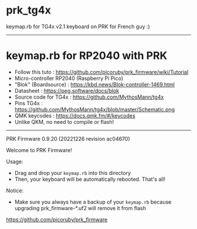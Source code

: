 # prk_tg4x

keymap.rb for TG4x v2.1 keyboard on PRK for French guy :)

---
# keymap.rb for RP2040 with PRK
- Follow this tuto : https://github.com/picoruby/prk_firmware/wiki/Tutorial
- Micro-controller RP2040 (Raspberry Pi Pico)
- "Blok" (Boardsource) : https://kbd.news/Blok-controller-1469.html
- Datasheet : https://peg.software/docs/blok
- Source code for TG4x : https://github.com/MythosMann/tg4x
- Pins TG4x : https://github.com/MythosMann/tg4x/blob/master/Schematic.png
- QMK keycodes : https://docs.qmk.fm/#/keycodes
- Unlike QKM, no need to compile or flash!

---
PRK Firmware 0.9.20 (20221226 revision ac04670)

Welcome to PRK Firmware!

Usage:
- Drag and drop your `keymap.rb` into this directory
- Then, your keyboard will be automatically rebooted. That's all!

Notice:
- Make sure you always have a backup of your `keymap.rb`
  because upgrading prk_firmware-*.uf2 will remove it from flash

https://github.com/picoruby/prk_firmware
